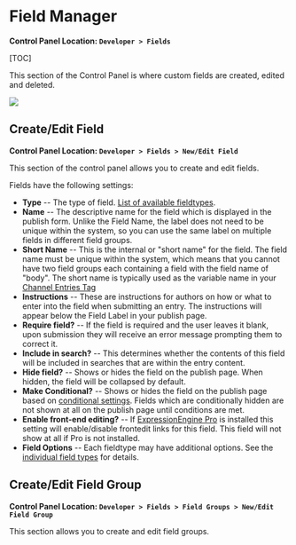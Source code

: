 <!--
    This source file is part of the open source project
    ExpressionEngine User Guide (https://github.com/ExpressionEngine/ExpressionEngine-User-Guide)

    @link      https://expressionengine.com/
    @copyright Copyright (c) 2003-2020, Packet Tide, LLC (https://packettide.com)
    @license   https://expressionengine.com/license Licensed under Apache License, Version 2.0
-->

# Field Manager

**Control Panel Location: `Developer > Fields`**

[TOC]

This section of the Control Panel is where custom fields are created, edited and deleted.

![](_images/cp-field-manager.png)

## Create/Edit Field

**Control Panel Location: `Developer > Fields > New/Edit Field`**

This section of the control panel allows you to create and edit fields.

Fields have the following settings:

- **Type** -- The type of field. [List of available fieldtypes](fieldtypes/overview.md).
- **Name** -- The descriptive name for the field which is displayed in the publish form. Unlike the Field Name, the label does not need to be unique within the system, so you can use the same label on multiple fields in different field groups.
- **Short Name** -- This is the internal or "short name" for the field. The field name must be unique within the system, which means that you cannot have two field groups each containing a field with the field name of "body". The short name is typically used as the variable name in your [Channel Entries Tag](channels/entries.md)
- **Instructions** -- These are instructions for authors on how or what to enter into the field when submitting an entry. The instructions will appear below the Field Label in your publish page.
- **Require field?** -- If the field is required and the user leaves it blank, upon submission they will receive an error message prompting them to correct it.
- **Include in search?** -- This determines whether the contents of this field will be included in searches that are within the entry content.
- **Hide field?** -- Shows or hides the field on the publish page. When hidden, the field will be collapsed by default.
- **Make Conditional?** -- Shows or hides the field on the publish page based on [conditional settings](/control-panel/field-manager/conditional-fields.md). Fields which are conditionally hidden are not shown at all on the publish page until conditions are met.
- **Enable front-end editing?** -- If [ExpressionEngine Pro](/pro) is installed this setting will enable/disable frontedit links for this field. This field will not show at all if Pro is not installed.
- **Field Options** -- Each fieldtype may have additional options. See the [individual field types](fieldtypes/overview.md) for details.

## Create/Edit Field Group

**Control Panel Location: `Developer > Fields > Field Groups > New/Edit Field Group`**

This section allows you to create and edit field groups.
